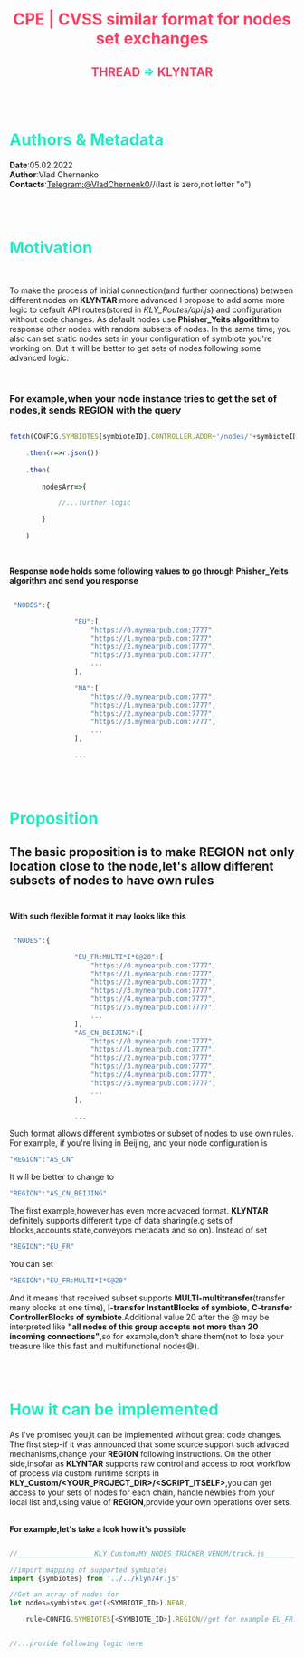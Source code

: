 <div align="center">

<span style="color:#F74165">

# CPE | CVSS similar format for nodes set exchanges
## THREAD <span style="color:#28E9C3">=></span> KLYNTAR
</span>

</div>

</br></br>

<span style="color:#28E9C3">

# <b>Authors & Metadata</b>

</span>

<b>Date</b>:05.02.2022</br>
<b>Author</b>:Vlad Chernenko</br>
<b>Contacts</b>:[Telegram:@VladChernenk0](https://t.me/Vlad_Chernenk0)//(last is zero,not letter "o")

</br></br>

<span style="color:#28E9C3">

# <b>Motivation</b>

</span>

</br>

To make the process of initial connection(and further connections) between different nodes on <b>KLYNTAR</b> more advanced I propose to add some more logic to default API routes(stored in <i>KLY_Routes/api.js</i>) and configuration without code changes. As default nodes use <b>Phisher_Yeits algorithm</b> to response other nodes with random subsets of nodes. In the same time, you also can set static nodes sets in your configuration of symbiote you're working on. But it will be better to get sets of nodes following some advanced logic.

</br>

### For example,when your node instance tries to get the set of nodes,it sends <b>REGION</b> with the query

```js

fetch(CONFIG.SYMBIOTES[symbioteID].CONTROLLER.ADDR+'/nodes/'+symbioteID+'/'+CONFIG.CHAINS[symbioteID].REGION)

    .then(r=>r.json())
    
    .then(
                
        nodesArr=>{

            //...further logic

        }
    
    )

```

</br>

<b>Response node holds some following values to go through Phisher_Yeits algorithm and send you response</b>

```js

 "NODES":{

                "EU":[
                    "https://0.mynearpub.com:7777",
                    "https://1.mynearpub.com:7777",
                    "https://2.mynearpub.com:7777",
                    "https://3.mynearpub.com:7777",
                    ...
                ],

                "NA":[
                    "https://0.mynearpub.com:7777",
                    "https://1.mynearpub.com:7777",
                    "https://2.mynearpub.com:7777",
                    "https://3.mynearpub.com:7777",
                    ...
                ],

                ...


```
</br></br>

<span style="color:#28E9C3">

# <b>Proposition</b>

</span>

## The basic proposition is to make <b>REGION</b> not only location close to the node,let's allow different subsets of nodes to have own rules</br></br>

<b>With such flexible format it may looks like this</b>

```js

 "NODES":{

                "EU_FR:MULTI*I*C@20":[
                    "https://0.mynearpub.com:7777",
                    "https://1.mynearpub.com:7777",
                    "https://2.mynearpub.com:7777",
                    "https://3.mynearpub.com:7777",
                    "https://4.mynearpub.com:7777",
                    "https://5.mynearpub.com:7777",
                    ...
                ],
                "AS_CN_BEIJING":[
                    "https://0.mynearpub.com:7777",
                    "https://1.mynearpub.com:7777",
                    "https://2.mynearpub.com:7777",
                    "https://3.mynearpub.com:7777",
                    "https://4.mynearpub.com:7777",
                    "https://5.mynearpub.com:7777",
                    ...
                ],

                ...

```

Such format allows different symbiotes or subset of nodes to use own rules. For example, if you're living in Beijing, and your node configuration is</br>

```js
"REGION":"AS_CN"
```

It will be better to change to

```js
"REGION":"AS_CN_BEIJING"
```

The first example,however,has even more advaced format. <b>KLYNTAR</b> definitely supports different type of data sharing(e.g sets of blocks,accounts state,conveyors metadata and so on). Instead of set

```js
"REGION":"EU_FR"
```

You can set

```js
"REGION":"EU_FR:MULTI*I*C@20"
```

And it means that received subset supports <b>MULTI-multitransfer</b>(transfer many blocks at one time), <b>I-transfer InstantBlocks of symbiote</b>, <b>C-transfer ControllerBlocks of symbiote</b>.Additional value 20 after the @ may be interpreted like <b>"all nodes of this group accepts not more than 20 incoming connections"</b>,so for example,don't share them(not to lose your treasure like this fast and multifunctional nodes😅).

</br></br>

<span style="color:#28E9C3">

# <b>How it can be implemented</b>

</span>

As I've promised you,it can be implemented without great code changes. The first step-if it was announced that some source support such advaced mechanisms,change your <b>REGION</b> following instructions.
On the other side,insofar as <b>KLYNTAR</b> supports raw control and access to root workflow of process via custom runtime scripts in <b>KLY_Custom/<YOUR_PROJECT_DIR>/<SCRIPT_ITSELF></b>,you can get access to your sets of nodes for each chain, handle newbies from your local list and,using value of <b>REGION</b>,provide your own operations over sets.</br></br>

<b>For example,let's take a look how it's possible</b>

```js

//___________________KLY_Custom/MY_NODES_TRACKER_VENOM/track.js___________________

//import mapping of supported symbiotes
import {symbiotes} from '../../klyn74r.js'

//Get an array of nodes for 
let nodes=symbiotes.get(<SYMBIOTE_ID>).NEAR,

    rule=CONFIG.SYMBIOTES[<SYMBIOTE_ID>].REGION//get for example EU_FR:MULTI*I*C@20


//...provide following logic here

```